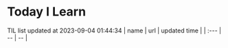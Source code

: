 # Today I Learn 
TIL list updated at 2023-09-04 01:44:34
| name | url | updated time |
| :--- | -- | -- |

